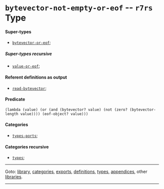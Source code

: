 

<a id='type__r7rs__bytevector-not-empty-or-eof'></a>

# `bytevector-not-empty-or-eof` -- `r7rs` Type


<a id='type__r7rs__bytevector-not-empty-or-eof__super-types'></a>

#### Super-types

 * [`bytevector-or-eof`](../../r7rs/types/bytevector-or-eof.md#type__r7rs__bytevector-or-eof);


<a id='type__r7rs__bytevector-not-empty-or-eof__super-types-recursive'></a>

##### Super-types recursive

 * [`value-or-eof`](../../r7rs/types/value-or-eof.md#type__r7rs__value-or-eof);


<a id='type__r7rs__bytevector-not-empty-or-eof__referent-definitions-output'></a>

#### Referent definitions as output

 * [`read-bytevector`](../../r7rs/definitions/read-bytevector.md#definition__r7rs__read-bytevector);


<a id='type__r7rs__bytevector-not-empty-or-eof__predicate'></a>

#### Predicate

````
(lambda (value) (or (and (bytevector? value) (not (zero? (bytevector-length value)))) (eof-object? value)))
````


<a id='type__r7rs__bytevector-not-empty-or-eof__categories'></a>

#### Categories

 * [`types-ports`](../../r7rs/categories/types-ports.md#category__r7rs__types-ports);


<a id='type__r7rs__bytevector-not-empty-or-eof__categories-recursive'></a>

#### Categories recursive

 * [`types`](../../r7rs/categories/types.md#category__r7rs__types);

----

Goto: [library](../../r7rs/_index.md#library__r7rs), [categories](../../r7rs/categories/_index.md#toc__r7rs__categories), [exports](../../r7rs/exports/_index.md#toc__r7rs__exports), [definitions](../../r7rs/definitions/_index.md#toc__r7rs__definitions), [types](../../r7rs/types/_index.md#toc__r7rs__types), [appendices](../../r7rs/appendices/_index.md#toc__r7rs__appendices), other [libraries](../../_libraries.md#toc__libraries).

----

